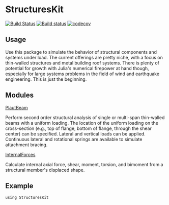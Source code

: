 # StructuresKit

[![Build Status](https://travis-ci.org/runtosolve/StructuresKit.jl.svg?branch=master)](https://travis-ci.org/runtosolve/StructuresKit.jl)
[![Build status](https://ci.appveyor.com/api/projects/status/idfm6woehn70umgn?svg=true)](https://ci.appveyor.com/project/cristophermoen/structureskit-jl)
[![codecov](https://codecov.io/gh/runtosolve/StructuresKit.jl/branch/master/graph/badge.svg)](https://codecov.io/gh/runtosolve/StructuresKit.jl)


## Usage
Use this package to simulate the behavior of structural components and systems under load.   The current offerings are pretty niche, with a focus on thin-walled structures and metal building roof systems.  There is plenty of potential for growth with Julia's numerical firepower at hand though, especially for large systems problems in the field of wind and earthquake engineering.  This is just the beginning.

## Modules

[PlautBeam](https://github.com/runtosolve/StructuresKit.jl/blob/master/docs/PlautBeam.md)

Perform second order structural analysis of single or multi-span thin-walled beams with a uniform loading.   The location of the uniform loading on the cross-section (e.g., top of flange, bottom of flange, through the shear center) can be specified.  Lateral and vertical loads can be applied. Continuous lateral and rotational springs are available to simulate attachment bracing.

[InternalForces](https://github.com/runtosolve/StructuresKit.jl/blob/master/docs/InternalForces.md)

Calculate internal axial force, shear, moment, torsion, and bimoment from a structural member's displaced shape.



## Example

```
using StructuresKit



```
